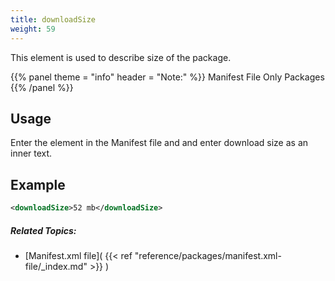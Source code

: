 ```yaml
---
title: downloadSize
weight: 59
---
```


This element is used to describe size of the package.


{{% panel theme = "info" header = "Note:" %}}
Manifest File Only Packages
{{% /panel %}}
## Usage ##

Enter the element in the Manifest file and and enter download size as an inner text.

## Example ##


```xml
<downloadSize>52 mb</downloadSize>
```

##### Related Topics: #####
-  [Manifest.xml file]( {{< ref "reference/packages/manifest.xml-file/_index.md" >}} ) 
